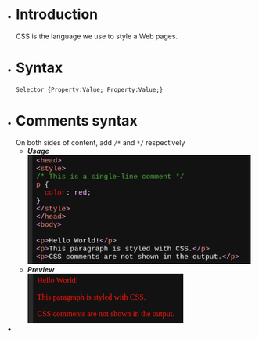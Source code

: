 - # Introduction
  CSS is the language we use to style a Web pages.
- # Syntax
  ```
  Selector {Property:Value; Property:Value;}
  ```
- # Comments syntax
  On both sides of content, add `/*` and `*/` respectively
  * ***Usage***  
  ![image.png](../assets/image_1666603640230_0.png)
  * ***Preview***  
  ![image.png](../assets/image_1666603681315_0.png)
-